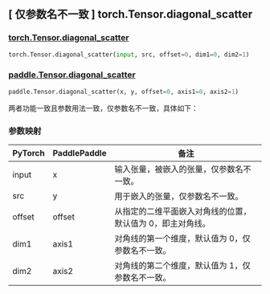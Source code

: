## [ 仅参数名不一致 ] torch.Tensor.diagonal_scatter

### [torch.Tensor.diagonal_scatter](https://pytorch.org/docs/stable/generated/torch.Tensor.diagonal_scatter.html?highlight=diagonal_scatter#torch.Tensor.diagonal_scatter)

```python
torch.Tensor.diagonal_scatter(input, src, offset=0, dim1=0, dim2=1)
```

### [paddle.Tensor.diagonal_scatter](https://www.paddlepaddle.org.cn/documentation/docs/zh/develop/api/paddle/Tensor_cn.html#diagonal-scatter-x-y-offset-0-axis1-0-axis2-1-name-none)

```python
paddle.Tensor.diagonal_scatter(x, y, offset=0, axis1=0, axis2=1)
```

两者功能一致且参数用法一致，仅参数名不一致，具体如下：

### 参数映射

| PyTorch | PaddlePaddle | 备注                                               |
|---------|--------------| -------------------------------------------------- |
| input     | x          | 输入张量，被嵌入的张量，仅参数名不一致。    |
| src     | y          | 用于嵌入的张量，仅参数名不一致。    |
| offset     | offset          | 从指定的二维平面嵌入对角线的位置，默认值为 0，即主对角线。    |
| dim1     | axis1          | 对角线的第一个维度，默认值为 0，仅参数名不一致。    |
| dim2     | axis2          | 对角线的第二个维度，默认值为 1，仅参数名不一致。    |
